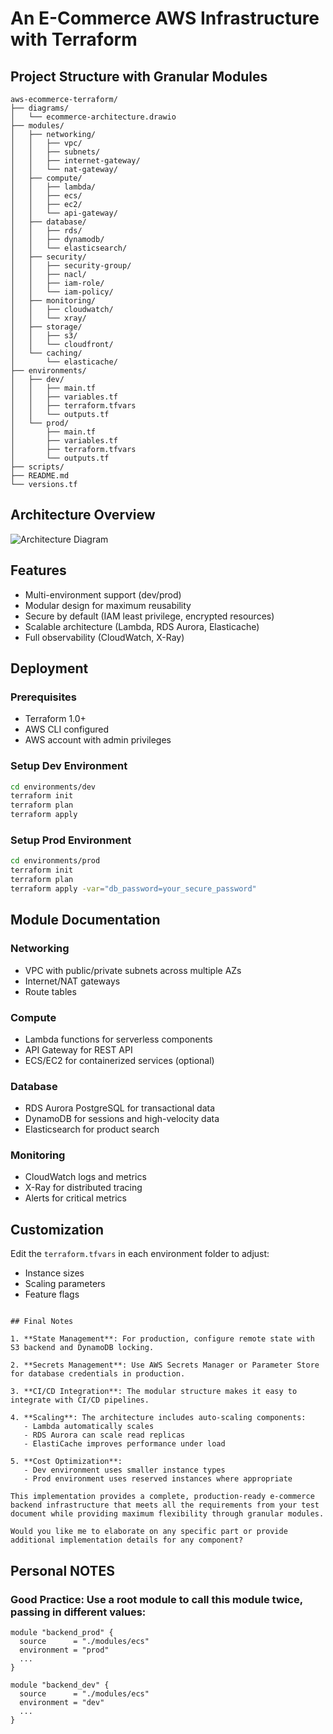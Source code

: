 # An E-Commerce AWS Infrastructure with Terraform

## Project Structure with Granular Modules

```
aws-ecommerce-terraform/
├── diagrams/
│   └── ecommerce-architecture.drawio
├── modules/
│   ├── networking/
│   │   ├── vpc/
│   │   ├── subnets/
│   │   ├── internet-gateway/
│   │   └── nat-gateway/
│   ├── compute/
│   │   ├── lambda/
│   │   ├── ecs/
│   │   ├── ec2/
│   │   └── api-gateway/
│   ├── database/
│   │   ├── rds/
│   │   ├── dynamodb/
│   │   └── elasticsearch/
│   ├── security/
│   │   ├── security-group/
│   │   ├── nacl/
│   │   ├── iam-role/
│   │   └── iam-policy/
│   ├── monitoring/
│   │   ├── cloudwatch/
│   │   └── xray/
│   ├── storage/
│   │   ├── s3/
│   │   └── cloudfront/
│   └── caching/
│       └── elasticache/
├── environments/
│   ├── dev/
│   │   ├── main.tf
│   │   ├── variables.tf
│   │   ├── terraform.tfvars
│   │   └── outputs.tf
│   └── prod/
│       ├── main.tf
│       ├── variables.tf
│       ├── terraform.tfvars
│       └── outputs.tf
├── scripts/
├── README.md
└── versions.tf
```

## Architecture Overview

![Architecture Diagram](./diagrams/ecommerce-architecture.drawio)

## Features

- Multi-environment support (dev/prod)
- Modular design for maximum reusability
- Secure by default (IAM least privilege, encrypted resources)
- Scalable architecture (Lambda, RDS Aurora, Elasticache)
- Full observability (CloudWatch, X-Ray)

## Deployment

### Prerequisites

- Terraform 1.0+
- AWS CLI configured
- AWS account with admin privileges

### Setup Dev Environment

```bash
cd environments/dev
terraform init
terraform plan
terraform apply
```

### Setup Prod Environment

```bash
cd environments/prod
terraform init
terraform plan
terraform apply -var="db_password=your_secure_password"
```

## Module Documentation

### Networking

- VPC with public/private subnets across multiple AZs
- Internet/NAT gateways
- Route tables

### Compute

- Lambda functions for serverless components
- API Gateway for REST API
- ECS/EC2 for containerized services (optional)

### Database

- RDS Aurora PostgreSQL for transactional data
- DynamoDB for sessions and high-velocity data
- Elasticsearch for product search

### Monitoring

- CloudWatch logs and metrics
- X-Ray for distributed tracing
- Alerts for critical metrics

## Customization

Edit the `terraform.tfvars` in each environment folder to adjust:

- Instance sizes
- Scaling parameters
- Feature flags

```

## Final Notes

1. **State Management**: For production, configure remote state with S3 backend and DynamoDB locking.

2. **Secrets Management**: Use AWS Secrets Manager or Parameter Store for database credentials in production.

3. **CI/CD Integration**: The modular structure makes it easy to integrate with CI/CD pipelines.

4. **Scaling**: The architecture includes auto-scaling components:
   - Lambda automatically scales
   - RDS Aurora can scale read replicas
   - ElastiCache improves performance under load

5. **Cost Optimization**:
   - Dev environment uses smaller instance types
   - Prod environment uses reserved instances where appropriate

This implementation provides a complete, production-ready e-commerce backend infrastructure that meets all the requirements from your test document while providing maximum flexibility through granular modules.

Would you like me to elaborate on any specific part or provide additional implementation details for any component?
```

## Personal NOTES

### Good Practice: Use a root module to call this module twice, passing in different values:

```
module "backend_prod" {
  source      = "./modules/ecs"
  environment = "prod"
  ...
}

module "backend_dev" {
  source      = "./modules/ecs"
  environment = "dev"
  ...
}


```
